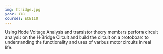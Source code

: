 ```yaml
---
img: hbridge.jpg
year: 1T8
courses: ECE110
---
```


Using Node Voltage Analysis and transistor theory members perform circuit analysis on the H-Bridge Circuit and build the circuit on a protoboard to understanding the functionality and uses of various motor circuits in real life.
